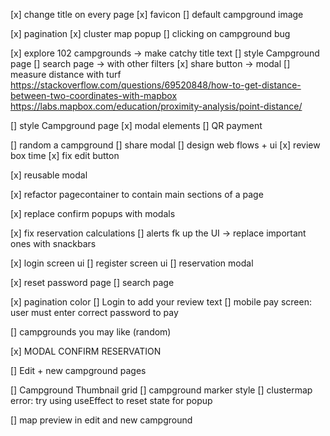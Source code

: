 [x] change title on every page
[x] favicon
[] default campground image

[x] pagination
[x] cluster map popup
[] clicking on campground bug

[x] explore 102 campgrounds -> make catchy title text
[] style Campground page
[] search page -> with other filters
[x] share button -> modal
[] measure distance with turf
https://stackoverflow.com/questions/69520848/how-to-get-distance-between-two-coordinates-with-mapbox
https://labs.mapbox.com/education/proximity-analysis/point-distance/

[] style Campground page
[x] modal elements
[] QR payment

[] random a campground
[] share modal
[] design web flows + ui
[x] review box time
[x] fix edit button

[x] reusable modal

[x] refactor pagecontainer to contain main sections of a page

[x] replace confirm popups with modals

[x] fix reservation calculations
[] alerts fk up the UI -> replace important ones with snackbars

[x] login screen ui
[] register screen ui
[] reservation modal

[x] reset password page
[] search page

[x] pagination color
[] Login to add your review text
[] mobile pay screen: user must enter correct password to pay

[] campgrounds you may like (random)

[x] MODAL CONFIRM RESERVATION

[] Edit + new campground pages

[] Campground Thumbnail grid
[] campground marker style
[] clustermap error: try using useEffect to reset state for popup

[] map preview in edit and new campground